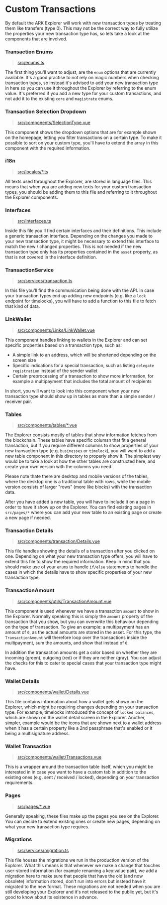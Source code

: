 # Custom Transactions

By default the ARK Explorer will work with new transaction types by treating them like transfers \(type 0\). This may not be the correct way to fully utilize the properties your new transaction type has, so lets take a look at the components that are involved.

### Transaction Enums

> [src/enums.ts](https://github.com/ArkEcosystem/explorer/blob/master/src/enums.ts)

The first thing you'll want to adjust, are the `enum` options that are currently available. It's a good practise to not rely on magic numbers when checking transaction types, so instead it's advised to add your new transaction type in here so you can use it throughout the Explorer by referring to the enum value. It's preferred if you add a new type for your custom transactions, and not add it to the existing `core` and `magistrate` enums.

### Transaction Selection Dropdown

> [src/components/SelectionType.vue](https://github.com/ArkEcosystem/explorer/blob/master/src/components/SelectionType.vue)

This component shows the dropdown options that are for example shown on the homepage, letting you filter transactions on a certain type. To make it possible to sort on your custom type, you'll have to extend the array in this component with the required information.

### i18n

> [src/locales/\*.ts](https://github.com/ArkEcosystem/explorer/tree/master/src/locales)

All texts used throughout the Explorer, are stored in language files. This means that when you are adding new texts for your custom transaction types, you should be adding them to this file and referring to it throughout the Explorer components.

### Interfaces

> [src/interfaces.ts](https://github.com/ArkEcosystem/explorer/blob/master/src/interfaces.ts)

Inside this file you'll find certain interfaces and their definitions. This include a generic transaction interface. Depending on the changes you made to your new transaction type, it might be necessary to extend this interface to match the new / changed properties. This is not needed if the new transaction type only has its properties contained in the `asset` property, as that is not covered in the interface definition.

### TransactionService

> [src/services/transaction.ts](https://github.com/ArkEcosystem/explorer/blob/develop/src/services/transaction.ts)

In this file you'll find the communication being done with the API. In case your transaction types end up adding new endpoints \(e.g. like a `lock` endpoint for timelocks\), you will have to add a function to this file to fetch that kind of data.

### LinkWallet

> [src/components/Links/LinkWallet.vue](https://github.com/ArkEcosystem/explorer/blob/master/src/components/links/LinkWallet.vue)

This component handles linking to wallets in the Explorer and can set specific properties based on a transaction type, such as:

* A simple link to an address, which will be shortened depending on the screen size
* Specific indications for a special transaction, such as listing `delegate registration` instead of the sender wallet
* Certain preprocessing of a transaction to show more information, for example a multipayment that includes the total amount of recipients

In short, you will want to look into this component when your new transaction type should show up in tables as more than a simple sender / receiver pair.

### Tables

> [src/components/tables/\*.vue](../concepts/transaction-types/vote-and-unvote-transaction.md)

The Explorer consists mostly of tables that show information fetches from the blockchain. These tables have specific columsn that fit a general transaction, but if you require different columns to show properties of your new transaction type \(e.g. `businesses` or `timelock`\), you will want to add a new table component in this directory to properly show it. The simplest way would be to take a look at how the other tables are constructed here, and create your own version with the columns you need.

Please note thate there are desktop and mobile versions of the tables, where the desktop one is a traditional table with rows, while the mobile version consists of larger "rows" \(more like blocks\) with the transaction data.

After you have added a new table, you will have to include it on a page in order to have it show up on the Explorer. You can find existing pages in `src/pages/*` where you can add your new table to an existing page or create a new page if needed.

### Transaction Details

> [src/components/transaction/Details.vue](https://github.com/ArkEcosystem/explorer/blob/master/src/components/transaction/Details.vue)

This file handles showing the details of a transaction after you clicked on one. Depending on what your new transaction type offers, you will have to extend this file to show the required information. Keep in mind that you should make use of your `enums` to handle `if/else` statements to handle the cases in which the details have to show specific properties of your new transaction type.

### TransactionAmount

> [src/components/utils/TransactionAmount.vue](https://github.com/ArkEcosystem/explorer/blob/master/src/components/utils/TransactionAmount.vue)

This component is used whenever we have a transaction `amount` to show in the Explorer. Normally speaking this is simply the `amount` property of the transaction that you show, but you can overwrite this behaviour depending on the type of transaction. To give an example: a multipayment has an amount of `0`, as the actual amounts are stored in the asset. For this type, the `TransactionAmount` will therefore loop over the transactions inside the multipayment, sum the amounts, and show that instead of `0`.

In addition the transaction amounts get a color based on whether they are incoming \(green\), outgoing \(red\) or if they are neither \(gray\). You can adjust the checks for this to cater to special cases that your transaction type might have.

### Wallet Details

> [src/components/wallet/Details.vue](https://github.com/ArkEcosystem/explorer/blob/master/src/components/wallet/Details.vue)

This file contains information about how a wallet gets shown on the Explorer, which might be requiring changes depending on your transaction type. For example, timelocks introduced the concept of `locked balances`, which are shown on the wallet detail screen in the Explorer. Another, simpler, example would be the icons that are shown next to a wallet address when it has a certain property like a 2nd passphrase that's enabled or it being a multisignature address.

### Wallet Transaction

> [src/components/wallet/Transactions.vue](https://github.com/ArkEcosystem/explorer/blob/master/src/components/wallet/Transactions.vue)

This is a wrapper around the transaction table itself, which you might be interested in in case you want to have a custom tab in addition to the existing ones \(e.g. sent / received / locked\), depending on your transaction requirements.

### Pages

> [src/pages/\*.vue](https://github.com/ArkEcosystem/explorer/tree/master/src/pages)

Generally speaking, these files make up the pages you see on the Explorer. You can decide to extend existing ones or create new pages, depending on what your new transaction type requires.

### Migrations

> [src/services/migration.ts](https://github.com/ArkEcosystem/explorer/blob/master/src/services/migration.ts)

This file houses the migrations we run in the production version of the Explorer. What this means is that whenever we make a change that touches user-stored information \(for example renaming a key:value pair\), we add a migration here to make sure that people that have the old \(and now obsolete\) information stored, don't run into errors but instead have it migrated to the new format. These migrations are not needed when you are still developing your Explorer and it's not released to the public yet, but it's good to know about its existence in advance.

